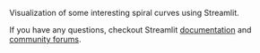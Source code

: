 Visualization of some interesting spiral curves using Streamlit.


If you have any questions, checkout Streamlit [documentation](https://docs.streamlit.io) and [community
forums](https://discuss.streamlit.io).
